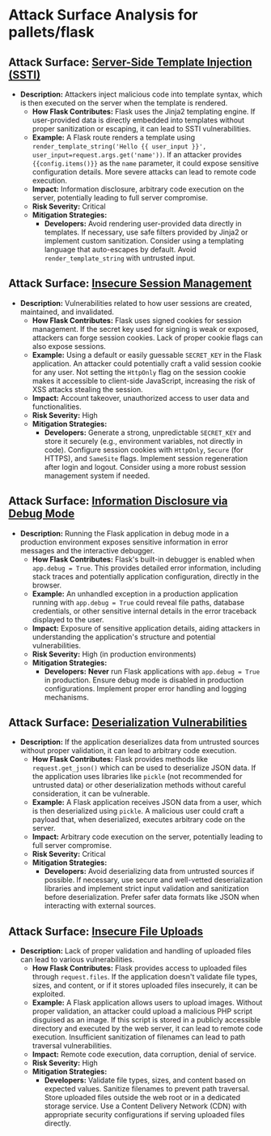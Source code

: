 # Attack Surface Analysis for pallets/flask

## Attack Surface: [Server-Side Template Injection (SSTI)](./attack_surfaces/server-side_template_injection_(ssti).md)

*   **Description:** Attackers inject malicious code into template syntax, which is then executed on the server when the template is rendered.
    *   **How Flask Contributes:** Flask uses the Jinja2 templating engine. If user-provided data is directly embedded into templates without proper sanitization or escaping, it can lead to SSTI vulnerabilities.
    *   **Example:**  A Flask route renders a template using `render_template_string('Hello {{ user_input }}', user_input=request.args.get('name'))`. If an attacker provides `{{config.items()}}` as the `name` parameter, it could expose sensitive configuration details. More severe attacks can lead to remote code execution.
    *   **Impact:**  Information disclosure, arbitrary code execution on the server, potentially leading to full server compromise.
    *   **Risk Severity:** Critical
    *   **Mitigation Strategies:**
        *   **Developers:** Avoid rendering user-provided data directly in templates. If necessary, use safe filters provided by Jinja2 or implement custom sanitization. Consider using a templating language that auto-escapes by default. Avoid `render_template_string` with untrusted input.

## Attack Surface: [Insecure Session Management](./attack_surfaces/insecure_session_management.md)

*   **Description:** Vulnerabilities related to how user sessions are created, maintained, and invalidated.
    *   **How Flask Contributes:** Flask uses signed cookies for session management. If the secret key used for signing is weak or exposed, attackers can forge session cookies. Lack of proper cookie flags can also expose sessions.
    *   **Example:**  Using a default or easily guessable `SECRET_KEY` in the Flask application. An attacker could potentially craft a valid session cookie for any user. Not setting the `HttpOnly` flag on the session cookie makes it accessible to client-side JavaScript, increasing the risk of XSS attacks stealing the session.
    *   **Impact:** Account takeover, unauthorized access to user data and functionalities.
    *   **Risk Severity:** High
    *   **Mitigation Strategies:**
        *   **Developers:** Generate a strong, unpredictable `SECRET_KEY` and store it securely (e.g., environment variables, not directly in code). Configure session cookies with `HttpOnly`, `Secure` (for HTTPS), and `SameSite` flags. Implement session regeneration after login and logout. Consider using a more robust session management system if needed.

## Attack Surface: [Information Disclosure via Debug Mode](./attack_surfaces/information_disclosure_via_debug_mode.md)

*   **Description:** Running the Flask application in debug mode in a production environment exposes sensitive information in error messages and the interactive debugger.
    *   **How Flask Contributes:** Flask's built-in debugger is enabled when `app.debug = True`. This provides detailed error information, including stack traces and potentially application configuration, directly in the browser.
    *   **Example:**  An unhandled exception in a production application running with `app.debug = True` could reveal file paths, database credentials, or other sensitive internal details in the error traceback displayed to the user.
    *   **Impact:**  Exposure of sensitive application details, aiding attackers in understanding the application's structure and potential vulnerabilities.
    *   **Risk Severity:** High (in production environments)
    *   **Mitigation Strategies:**
        *   **Developers:** **Never** run Flask applications with `app.debug = True` in production. Ensure debug mode is disabled in production configurations. Implement proper error handling and logging mechanisms.

## Attack Surface: [Deserialization Vulnerabilities](./attack_surfaces/deserialization_vulnerabilities.md)

*   **Description:** If the application deserializes data from untrusted sources without proper validation, it can lead to arbitrary code execution.
    *   **How Flask Contributes:** Flask provides methods like `request.get_json()` which can be used to deserialize JSON data. If the application uses libraries like `pickle` (not recommended for untrusted data) or other deserialization methods without careful consideration, it can be vulnerable.
    *   **Example:**  A Flask application receives JSON data from a user, which is then deserialized using `pickle`. A malicious user could craft a payload that, when deserialized, executes arbitrary code on the server.
    *   **Impact:**  Arbitrary code execution on the server, potentially leading to full server compromise.
    *   **Risk Severity:** Critical
    *   **Mitigation Strategies:**
        *   **Developers:** Avoid deserializing data from untrusted sources if possible. If necessary, use secure and well-vetted deserialization libraries and implement strict input validation and sanitization before deserialization. Prefer safer data formats like JSON when interacting with external sources.

## Attack Surface: [Insecure File Uploads](./attack_surfaces/insecure_file_uploads.md)

*   **Description:**  Lack of proper validation and handling of uploaded files can lead to various vulnerabilities.
    *   **How Flask Contributes:** Flask provides access to uploaded files through `request.files`. If the application doesn't validate file types, sizes, and content, or if it stores uploaded files insecurely, it can be exploited.
    *   **Example:**  A Flask application allows users to upload images. Without proper validation, an attacker could upload a malicious PHP script disguised as an image. If this script is stored in a publicly accessible directory and executed by the web server, it can lead to remote code execution. Insufficient sanitization of filenames can lead to path traversal vulnerabilities.
    *   **Impact:**  Remote code execution, data corruption, denial of service.
    *   **Risk Severity:** High
    *   **Mitigation Strategies:**
        *   **Developers:** Validate file types, sizes, and content based on expected values. Sanitize filenames to prevent path traversal. Store uploaded files outside the web root or in a dedicated storage service. Use a Content Delivery Network (CDN) with appropriate security configurations if serving uploaded files directly.
